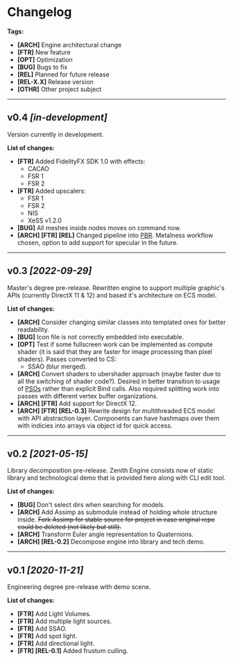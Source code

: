# Changelog

**Tags:**
- **[ARCH]** Engine architectural change
- **[FTR]** New feature
- **[OPT]** Optimization
- **[BUG]** Bugs to fix
- **[REL]** Planned for future release
- **[REL-X.X]** Release version
- **[OTHR]** Other project subject

---

## v0.4 *[in-development]*

Version currently in development.

**List of changes:**
- **[FTR]** Added FidelityFX SDK 1.0 with effects:
  - CACAO
  - FSR 1
  - FSR 2
- **[FTR]** Added upscalers:
  - FSR 1
  - FSR 2
  - NIS
  - XeSS v1.2.0
- **[BUG]** All meshes inside nodes moves on command now.
- **[ARCH] [FTR] [REL]** Changed pipeline into [PBR](https://learnopengl.com/PBR/Theory). Metalness workflow chosen, option to add support for specular in the future.

---

## v0.3 *[2022-09-29]*

Master's degree pre-release. Rewritten engine to support multiple graphic's APIs (currently DirectX 11 & 12) and based it's architecture on ECS model.

**List of changes:**
- **[ARCH]** Consider changing similar classes into templated ones for better readability.
- **[BUG]** Icon file is not correctly embedded into executable.
- **[OPT]** Test if some fullscreen work can be implemented as compute shader (it is said that they are faster for image processing than pixel shaders). Passes converted to CS:
  - SSAO (blur merged).
- **[ARCH]** Convert shaders to ubershader approach (maybe faster due to all the switching of shader code?).
  Desired in better transition to usage of [PSOs](https://docs.microsoft.com/en-us/windows/win32/direct3d12/managing-graphics-pipeline-state-in-direct3d-12)
  rather than explicit Bind calls. Also required splitting work into passes with different vertex buffer organizations.
- **[ARCH] [FTR]** Add support for DirectX 12.
- **[ARCH] [FTR] [REL-0.3]** Rewrite design for multithreaded ECS model with API abstraction layer.
  Components can have hashmaps over them with indicies into arrays via object id for quick access.

---

## v0.2 *[2021-05-15]*

Library decomposition pre-release. Zenith Engine consists now of static library and technological demo that is provided here along with CLI edit tool.

**List of changes:**
- **[BUG]** Don't select dirs when searching for models.
- **[ARCH]** Add Assimp as submodule instead of holding whole structure inside.
  ~~Fork Assimp for stable source for project in case original repo could be deleted (not likely but still).~~
- **[ARCH]** Transform Euler angle representation to Quaternions.
- **[ARCH] [REL-0.2]** Decompose engine into library and tech demo.

---

## v0.1 *[2020-11-21]*

Engineering degree pre-release with demo scene.

**List of changes:**
- **[FTR]** Add Light Volumes.
- **[FTR]** Add multiple light sources.
- **[FTR]** Add SSAO.
- **[FTR]** Add spot light.
- **[FTR]** Add directional light.
- **[FTR] [REL-0.1]** Added frustum culling.